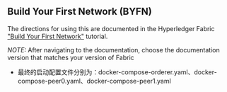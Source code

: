 ## Build Your First Network (BYFN)

The directions for using this are documented in the Hyperledger Fabric
["Build Your First Network"](http://hyperledger-fabric.readthedocs.io/en/latest/build_network.html) tutorial.

*NOTE:* After navigating to the documentation, choose the documentation version that matches your version of Fabric

- 最终的启动配置文件分别为：docker-compose-orderer.yaml、docker-compose-peer0.yaml、docker-compose-peer1.yaml
